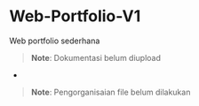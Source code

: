 # Web-Portfolio-V1
Web portfolio sederhana
<br/>
> **Note**: Dokumentasi belum diupload
-
> **Note**: Pengorganisaian file belum dilakukan
